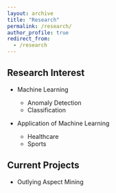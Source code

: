 ```yaml
---
layout: archive
title: "Research"
permalink: /research/
author_profile: true
redirect_from: 
  - /research
---
```


Research Interest
-----------------

- Machine Learning
    - Anomaly Detection
    - Classification

- Application of Machine Learning
    - Healthcare
    - Sports

Current Projects
----------------

- Outlying Aspect Mining